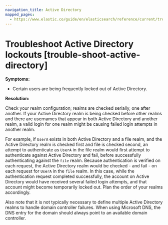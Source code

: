 ```yaml
---
navigation_title: Active Directory
mapped_pages:
  - https://www.elastic.co/guide/en/elasticsearch/reference/current/trouble-shoot-active-directory.html
---
```


# Troubleshoot Active Directory lockouts [trouble-shoot-active-directory]

**Symptoms:**

* Certain users are being frequently locked out of Active Directory.

**Resolution:**

Check your realm configuration; realms are checked serially, one after another. If your Active Directory realm is being checked before other realms and there are usernames that appear in both Active Directory and another realm, a valid login for one realm might be causing failed login attempts in another realm.

For example, if `UserA` exists in both Active Directory and a file realm, and the Active Directory realm is checked first and file is checked second, an attempt to authenticate as `UserA` in the file realm would first attempt to authenticate against Active Directory and fail, before successfully authenticating against the `file` realm. Because authentication is verified on each request, the Active Directory realm would be checked - and fail - on each request for `UserA` in the `file` realm. In this case, while the authentication request completed successfully, the account on Active Directory would have received several failed login attempts, and that account might become temporarily locked out. Plan the order of your realms accordingly.

Also note that it is not typically necessary to define multiple Active Directory realms to handle domain controller failures. When using Microsoft DNS, the DNS entry for the domain should always point to an available domain controller.

